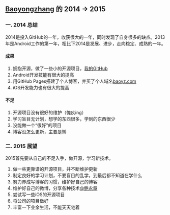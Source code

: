 [Baoyongzhang](https://github.com/baoyongzhang) 的 2014 -> 2015
-------------
### 一. 2014 总结
2014是投入GitHub的一年，收获很大的一年，同时发现了自身很多的缺点。2013年是Android工作的第一年，相比下2014是发展、进步，走向稳定、成熟的一年。

#### 成果
1. 拥抱开源，做了一些小的开源项目，[我的GitHub](https://github.com/baoyongzhang)
2. Android开发技能有很大的提高
3. 用GitHub Pages搭建了个人博客，并买了个人域名[baoyz.com](http://baoyz.com)
4. iOS开发能力也有很大的提高

#### 不足
1. 开源项目没有很好的维护（愧疚ing）
2. 学习盲目无计划，想学的东西很多，学到的东西很少
3. 没能做一个“很好”的项目
4. 博客没怎么更新，主要是懒

### 二. 2015 展望
2015首先要从自己的不足入手，做开源，学习新技术。

1. 做一些更靠谱的开源项目，并不断维护更新 
2. 制定良好的学习计划，不要盲目的乱学，到最后都不知道在学什么
3. 努力养成写博客的习惯，维护好自己的博客
4. 维护好自己的微博，分享各种技术[@鲍永章](http://weibo.com/u/3224930551)
4. 尝试写一些iOS的开源项目
5. 将公司的项目做好
6. 丰富一下业余生活，不能天天宅着
